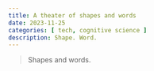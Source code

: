 ```yaml
---
title: A theater of shapes and words
date: 2023-11-25
categories: [ tech, cognitive science ]
description: Shape. Word.
---
```


>Shapes and words.

